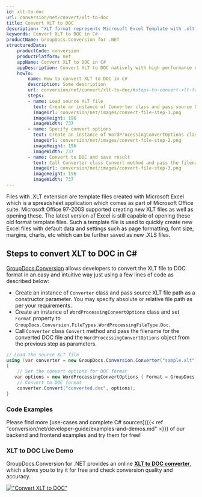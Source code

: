 ```yaml
---
id: xlt-to-doc
url: conversion/net/convert/xlt-to-doc
title: Convert XLT to DOC
description: "XLT format represents Microsoft Excel Template with .xlt extension. Learn how to convert XLT to DOC file programmatically in C# language using GroupDocs.Conversion for .NET library."
keywords: Convert XLT to DOC in C#
productName: GroupDocs.Conversion for .NET
structuredData:
    productCode: conversion
    productPlatform: net
    appName: Convert XLT to DOC in C#
    appDescription: Convert XLT to DOC natively with high performance using C# language and server side GroupDocs.Conversion for .NET APIs, without the use of any software like Microsoft or Open Office.
    howTo:
        name: How to convert XLT to DOC in C# 
        description: Some description
        url: conversion/net/convert/xlt-to-doc/#steps-to-convert-xlt-to-doc-in-c
        steps:
        - name: Load source XLT file 
          text: Create an instance of Converter class and pass source XLT file path as a constructor parameter. You may specify absolute or relative file path as per your requirements. 
          imageUrl: conversion/net/images/convert-file-step-1.png
          imageHeight: 196
          imageWidth: 737
        - name: Specify convert options 
          text: Create an instance of WordProcessingConvertOptions class.
          imageUrl: conversion/net/images/convert-file-step-2.png
          imageHeight: 196
          imageWidth: 737
        - name: Convert to DOC and save result 
          text: Call Converter class Convert method and pass the filename for the converted HTML file and the WordProcessingConvertOptions object from the previous step as parameters.
          imageUrl: conversion/net/images/convert-file-step-3.png
          imageHeight: 196
          imageWidth: 737
---
```


Files with .XLT extension are template files created with Microsoft Excel which is a spreadsheet application which comes as part of Microsoft Office suite. Microsoft Office 97-2003 supported creating new XLT files as well as opening these. The latest version of Excel is still capable of opening these old format template files. Such a template file is used to quickly create new Excel files with default data and settings such as page formatting, font size, margins, charts, etc which can be further saved as new .XLS files.

## Steps to convert XLT to DOC in C#

[GroupDocs.Conversion](https://products.groupdocs.com/conversion/net) allows developers to convert the XLT file to DOC format in an easy and intuitive way just using a few lines of code as described below:

* Create an instance of `Converter` class and pass source XLT file path as a constructor parameter. You may specify absolute or relative file path as per your requirements. 
* Create an instance of `WordProcessingConvertOptions` class and set `Format` property to `GroupDocs.Conversion.FileTypes.WordProcessingFileType.Doc`.
* Call `Converter` class `Convert` method and pass the filename for the converted DOC file and the `WordProcessingConvertOptions` object from the previous step as parameters.

```csharp
// Load the source XLT file
using (var converter = new GroupDocs.Conversion.Converter("sample.xlt"))
{
    // Set the convert options for DOC format
   var options = new WordProcessingConvertOptions { Format = GroupDocs.Conversion.FileTypes.WordProcessingFileType.Doc };
    // Convert to DOC format
    converter.Convert("converted.doc", options);
}
```

### Code Examples

Please find more [use-cases and complete C# sources]({{< ref "conversion/net/developer-guide/examples-and-demos.md" >}}) of our backend and frontend examples and try them for free!

### XLT to DOC Live Demo

GroupDocs.Conversion for .NET provides an online [**XLT to DOC converter**](https://products.groupdocs.app/conversion/xlt-to-doc), which allows you to try it for free and check conversion quality and accuracy.

[!["Convert XLT to DOC"](conversion/net/images/convert-to-doc/convert-xlt-to-doc.png)](https://products.groupdocs.app/conversion/xlt-to-doc)